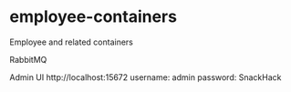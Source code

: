 # employee-containers
Employee and related containers


RabbitMQ

Admin UI
http://localhost:15672
username: admin
password: SnackHack
